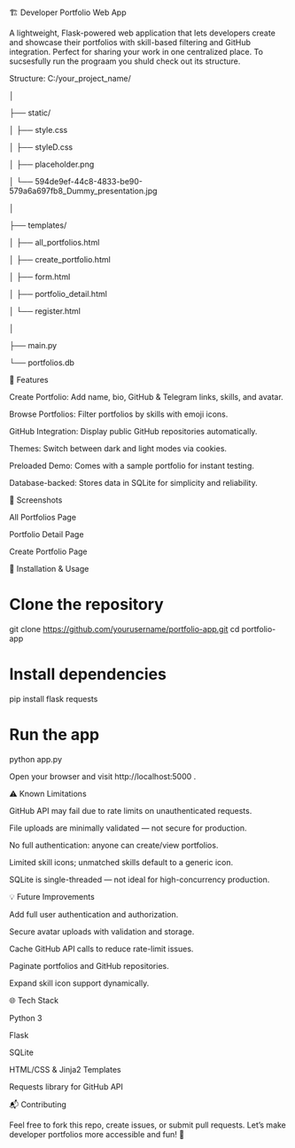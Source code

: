 🏗️ Developer Portfolio Web App

A lightweight, Flask-powered web application that lets developers create and showcase their portfolios with skill-based filtering and GitHub integration. Perfect for sharing your work in one centralized place. To sucsesfully run the prograam you shuld check out its structure.

Structure:
C:/your_project_name/

│

├── static/

│   ├── style.css

│   ├── styleD.css

│   ├── placeholder.png

│   └── 594de9ef-44c8-4833-be90-579a6a697fb8_Dummy_presentation.jpg

│

├── templates/

│   ├── all_portfolios.html

│   ├── create_portfolio.html

│   ├── form.html

│   ├── portfolio_detail.html

│   └── register.html

│

├── main.py

└── portfolios.db

  

🌟 Features

Create Portfolio: Add name, bio, GitHub & Telegram links, skills, and avatar.

Browse Portfolios: Filter portfolios by skills with emoji icons.

GitHub Integration: Display public GitHub repositories automatically.

Themes: Switch between dark and light modes via cookies.

Preloaded Demo: Comes with a sample portfolio for instant testing.

Database-backed: Stores data in SQLite for simplicity and reliability.

📸 Screenshots

All Portfolios Page


Portfolio Detail Page


Create Portfolio Page


🚀 Installation & Usage
# Clone the repository
git clone https://github.com/yourusername/portfolio-app.git
cd portfolio-app

# Install dependencies
pip install flask requests

# Run the app
python app.py


Open your browser and visit http://localhost:5000
.

⚠️ Known Limitations

GitHub API may fail due to rate limits on unauthenticated requests.

File uploads are minimally validated — not secure for production.

No full authentication: anyone can create/view portfolios.

Limited skill icons; unmatched skills default to a generic icon.

SQLite is single-threaded — not ideal for high-concurrency production.

💡 Future Improvements

Add full user authentication and authorization.

Secure avatar uploads with validation and storage.

Cache GitHub API calls to reduce rate-limit issues.

Paginate portfolios and GitHub repositories.

Expand skill icon support dynamically.

🌐 Tech Stack

Python 3

Flask

SQLite

HTML/CSS & Jinja2 Templates

Requests library for GitHub API

📬 Contributing

Feel free to fork this repo, create issues, or submit pull requests.
Let’s make developer portfolios more accessible and fun! 🚀
